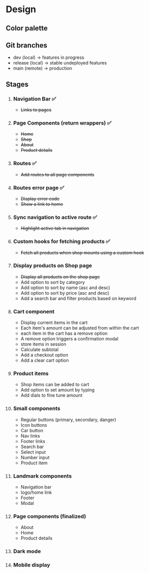 # Design

## Color palette

## Git branches

- dev (local) -> features in progress
- release (local) -> stable undeployed features
- main (remote) -> production

## Stages

1. ### Navigation Bar ✅
    - ~~Links to pages~~

1. ### Page Components (return wrappers) ✅
    - ~~Home~~
    - ~~Shop~~
    - ~~About~~
    - ~~Product details~~

1. ### Routes ✅
    - ~~Add routes to all page components~~

1. ### Routes error page ✅
    - ~~Display error code~~
    - ~~Show a link to home~~

1. ### Sync navigation to active route ✅
    - ~~Highlight active tab in navigation~~

1. ### Custom hooks for fetching products ✅
    - ~~Fetch all products when shop mounts using a custom hook~~

1. ### Display products on Shop page
    - ~~Display all products on the shop page~~
    - Add option to sort by category
    - Add option to sort by name (asc and desc)
    - Add option to sort by price (asc and desc)
    - Add a search bar and filter products based on keyword

1. ### Cart component
    - Display current items in the cart
    - Each item's amount can be adjusted from within the cart
    - each item in the cart has a remove option
    - A remove option triggers a confirmation modal
    - store items in session
    - Calculate subtotal
    - Add a checkout option
    - Add a clear cart option

1. ### Product items
    - Shop items can be added to cart
    - Add option to set amount by typing
    - Add dials to fine tune amount

1. ### Small components
    - Regular buttons (primary, secondary, danger)
    - Icon buttons
    - Car button
    - Nav links
    - Footer links
    - Search bar
    - Select input
    - Number input
    - Product item

1. ### Landmark components
    - Navigation bar
    - logo/home link
    - Footer
    - Modal

1. ### Page components (finalized)
    - About
    - Home
    - Product details

1. ### Dark mode

1. ### Mobile display
